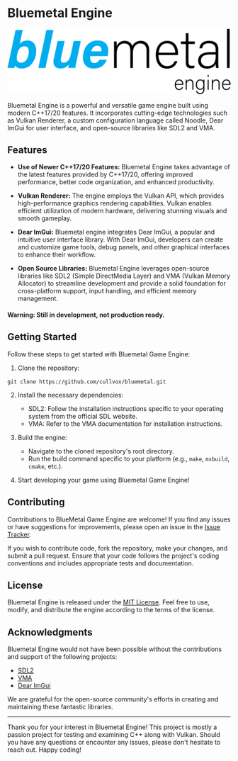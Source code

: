 # Bluemetal Engine

![bluemetallogo](Images/bluemetal_logo.png)

Bluemetal Engine is a powerful and versatile game engine built using modern C++17/20 features. It incorporates cutting-edge technologies such as Vulkan Renderer, a custom configuration language called Noodle, Dear ImGui for user interface, and open-source libraries like SDL2 and VMA.

## Features

- **Use of Newer C++17/20 Features:** Bluemetal Engine takes advantage of the latest features provided by C++17/20, offering improved performance, better code organization, and enhanced productivity.

- **Vulkan Renderer:** The engine employs the Vulkan API, which provides high-performance graphics rendering capabilities. Vulkan enables efficient utilization of modern hardware, delivering stunning visuals and smooth gameplay.

- **Dear ImGui:** Bluemetal engine integrates Dear ImGui, a popular and intuitive user interface library. With Dear ImGui, developers can create and customize game tools, debug panels, and other graphical interfaces to enhance their workflow.

- **Open Source Libraries:** Bluemetal Engine leverages open-source libraries like SDL2 (Simple DirectMedia Layer) and VMA (Vulkan Memory Allocator) to streamline development and provide a solid foundation for cross-platform support, input handling, and efficient memory management.

#### Warning: Still in development, not production ready.


## Getting Started

Follow these steps to get started with Bluemetal Game Engine:

1. Clone the repository:
```
git clone https://github.com/cullvox/bluemetal.git
```

2. Install the necessary dependencies:
   - SDL2: Follow the installation instructions specific to your operating system from the official SDL website.
   - VMA: Refer to the VMA documentation for installation instructions.

3. Build the engine:
   - Navigate to the cloned repository's root directory.
   - Run the build command specific to your platform (e.g., `make`, `msbuild`, `cmake`, etc.).

4. Start developing your game using Bluemetal Game Engine!

## Contributing
Contributions to BlueMetal Game Engine are welcome! If you find any issues or have suggestions for improvements, please open an issue in the [Issue Tracker](https://github.com/cadenmiller/bluemetal/issues).

If you wish to contribute code, fork the repository, make your changes, and submit a pull request. Ensure that your code follows the project's coding conventions and includes appropriate tests and documentation.

## License

Bluemetal Engine is released under the [MIT License](LICENSE). Feel free to use, modify, and distribute the engine according to the terms of the license.

## Acknowledgments

Bluemetal Engine would not have been possible without the contributions and support of the following projects:

- [SDL2](https://www.libsdl.org/)
- [VMA](https://github.com/GPUOpen-LibrariesAndSDKs/VulkanMemoryAllocator)
- [Dear ImGui](https://github.com/ocornut/imgui)

We are grateful for the open-source community's efforts in creating and maintaining these fantastic libraries.

---

Thank you for your interest in Bluemetal Engine! This project is mostly a passion project for testing and examining C++ along with Vulkan.
Should you have any questions or encounter any issues, please don't hesitate to reach out. Happy coding!
